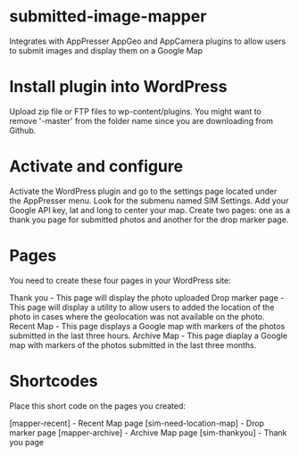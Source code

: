 # submitted-image-mapper
Integrates with AppPresser AppGeo and AppCamera plugins to allow users to submit images and display them on a Google Map

# Install plugin into WordPress
Upload zip file or FTP files to wp-content/plugins.  You might want to remove '-master' from the folder name since you are downloading from Github.

# Activate and configure
Activate the WordPress plugin and go to the settings page located under the AppPresser menu.  Look for the submenu named SIM Settings.  Add your Google API key, lat and long to center your map.  Create two pages: one as a thank you page for submitted photos and another for the drop marker page.

# Pages
You need to create these four pages in your WordPress site:

Thank you - This page will display the photo uploaded
Drop marker page - This page will display a utility to allow users to added the location of the photo in cases where the geolocation was not available on the photo.
Recent Map - This page displays a Google map with markers of the photos submitted in the last three hours.
Archive Map - This page diaplay a Google map with markers of the photos submitted in the last three months.

# Shortcodes
Place this short code on the pages you created:

[mapper-recent] - Recent Map page
[sim-need-location-map] - Drop marker page
[mapper-archive] - Archive Map page
[sim-thankyou] - Thank you page